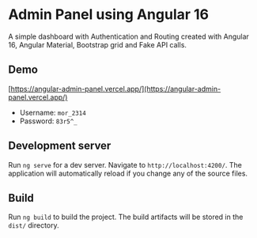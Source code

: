 # Admin Panel using Angular 16

A simple dashboard with Authentication and Routing created with Angular 16, Angular Material, Bootstrap grid and Fake API calls.

## Demo

[https://angular-admin-panel.vercel.app/](https://angular-admin-panel.vercel.app/)

- Username: `mor_2314`
- Password: `83r5^_`

## Development server

Run `ng serve` for a dev server. Navigate to `http://localhost:4200/`. The application will automatically reload if you change any of the source files.

## Build

Run `ng build` to build the project. The build artifacts will be stored in the `dist/` directory.

